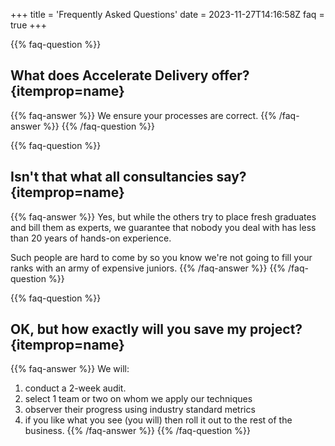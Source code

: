 +++
title = 'Frequently Asked Questions'
date = 2023-11-27T14:16:58Z
faq = true
+++


{{% faq-question %}}
## What does Accelerate Delivery offer? {itemprop=name}
{{% faq-answer %}}
We ensure your processes are correct.
{{% /faq-answer %}}
{{% /faq-question %}}


{{% faq-question %}}
## Isn't that what all consultancies say? {itemprop=name}
{{% faq-answer %}}
Yes, but while the others try to place fresh graduates and bill them as experts, we guarantee that nobody you deal with has less than 20 years of hands-on experience.

Such people are hard to come by so you know we're not going to fill your ranks with an army of expensive juniors.
{{% /faq-answer %}}
{{% /faq-question %}}

{{% faq-question %}}
## OK, but how exactly will you save my project? {itemprop=name}
{{% faq-answer %}}
We will:
1. conduct a 2-week audit.
2. select 1 team or two on whom we apply our techniques
3. observer their progress using industry standard metrics
4. if you like what you see (you will) then roll it out to the rest of the business.
{{% /faq-answer %}}
{{% /faq-question %}}

